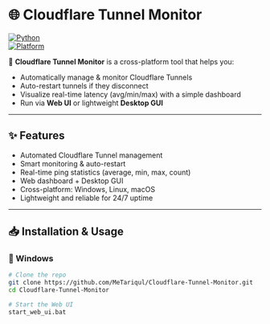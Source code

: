# 🌐 Cloudflare Tunnel Monitor

[![Python](https://img.shields.io/badge/python-3.9%2B-blue.svg)](https://www.python.org/)  
[![Platform](https://img.shields.io/badge/platform-Windows%20%7C%20Linux%20%7C%20macOS-lightgrey)](#)  

🚀 **Cloudflare Tunnel Monitor** is a cross-platform tool that helps you:  
- Automatically manage & monitor Cloudflare Tunnels  
- Auto-restart tunnels if they disconnect  
- Visualize real-time latency (avg/min/max) with a simple dashboard  
- Run via **Web UI** or lightweight **Desktop GUI**  

---

## ✨ Features
- Automated Cloudflare Tunnel management  
- Smart monitoring & auto-restart  
- Real-time ping statistics (average, min, max, count)  
- Web dashboard + Desktop GUI  
- Cross-platform: Windows, Linux, macOS  
- Lightweight and reliable for 24/7 uptime  

---

## 📥 Installation & Usage

### 🔹 Windows
```bash
# Clone the repo
git clone https://github.com/MeTariqul/Cloudflare-Tunnel-Monitor.git
cd Cloudflare-Tunnel-Monitor

# Start the Web UI
start_web_ui.bat